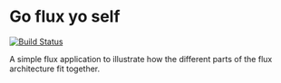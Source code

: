 # Go flux yo self

[![Build Status](https://travis-ci.org/adamphillips/go-flux-yo-self.svg?branch=master)](https://travis-ci.org/adamphillips/go-flux-yo-self)

A simple flux application to illustrate how the different parts of the flux architecture fit together.
